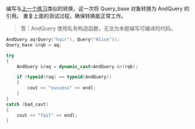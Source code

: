 编写与[上一个练习](./quiz_19.6.md)类似的转换，这一次将 Query_base 对象转换为 AndQuery 的引用。
重复上面的测试过程，确保转换能正常工作。

> 答：AndQuery 使用私有构造函数，无法为本题编写可编译的代码。

```cpp
AndQuery aq(Query("hair"), Query("Alice"));
Query_base &rqb = aq;

try
{
    AndQuery &raq = dynamic_cast<AndQuery &>(rqb);

    if (typeid(raq) == typeid(AndQuery))
    {
        cout << "success" << endl;
    }
}
catch (bad_cast)
{
    cout << "fail" << endl;
}
```
